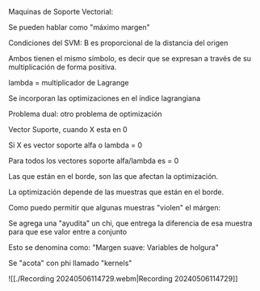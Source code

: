 
Maquinas de Soporte Vectorial:

Se pueden hablar como "máximo margen"

Condiciones del SVM:
B es proporcional de la distancia del origen

Ambos tienen el mismo símbolo, es decir que se expresan a través de su multiplicación de forma positiva.

lambda = multiplicador de Lagrange

Se incorporan las optimizaciones en el índice lagrangiana

Problema dual: otro problema de optimización

Vector Suporte, cuando X esta en 0

Si X es vector soporte alfa o lambda = 0

Para todos los vectores soporte alfa/lambda es = 0

Las que están en el borde, son las que afectan la optimización.

La optimización depende de las muestras que están en el borde.

Como puedo permitir que algunas muestras "violen" el márgen:

Se agrega una "ayudita" un chi, que entrega la diferencia de esa muestra para que ese valor entre a conjunto

Esto se denomina como: "Margen suave: Variables de holgura"

Se "acota" con phi llamado "kernels"


![[./Recording 20240506114729.webm|Recording 20240506114729]]



